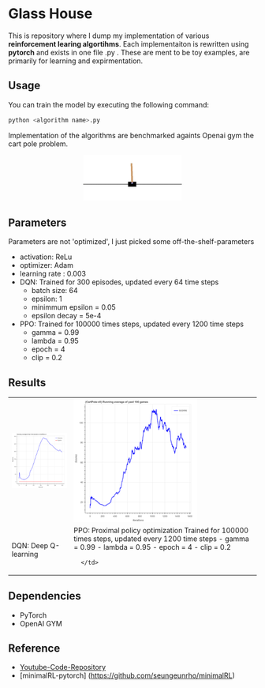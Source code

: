 # Glass House 
This is repository where I dump my implementation of various **reinforcement learing algortihms**. Each implementaiton is rewritten using **pytorch** and exists in one file <algorithm name>.py . These are ment to be toy examples, are primarily for learning and expirmentation.

## Usage
You can train the model by executing the following command:
```bash
python <algorithm name>.py 
```
 
Implementation of the algorithms are benchmarked againts Openai gym the cart pole problem.
<p align="center">
	<img src="results/cartpole.gif" width="200" /> 
</p>
	
## Parameters
Parameters are not 'optimized', I just picked some off-the-shelf-parameters
- activation: ReLu
- optimizer: Adam
- learning rate : 0.003  
- DQN: Trained for 300 episodes, updated every 64 time steps
  - batch size: 64
  - epsilon: 1
  - minimmum epsilon = 0.05
  - epsilon decay = 5e-4
- PPO: Trained for 100000 times steps, updated every 1200 time steps
  - gamma = 0.99
  - lambda = 0.95
  - epoch = 4
  - clip = 0.2
## Results

<table align="center">
  <tr>
    <td> <img src="results/DQN.png" width="250"/> </td>
    <td> <img src="results/PPO.png" width="250"/> </td>
   </tr> 
   <tr>
      <td> DQN: Deep Q-learning </td>
      <td> PPO: Proximal policy optimization 
	   Trained for 100000 times steps, updated every 1200 time steps
          - gamma = 0.99
          - lambda = 0.95
          - epoch = 4
          - clip = 0.2
	      
      </td>
  </tr>
</table>


## Dependencies
- PyTorch
- OpenAI GYM

## Reference 
- [Youtube-Code-Repository](https://github.com/philtabor/Youtube-Code-Repository)
- [minimalRL-pytorch] (https://github.com/seungeunrho/minimalRL)
